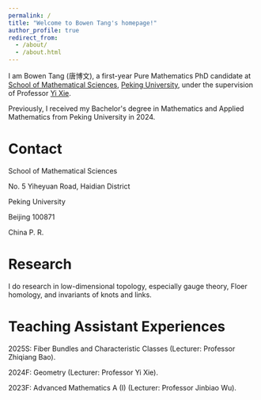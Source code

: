 ```yaml
---
permalink: /
title: "Welcome to Bowen Tang's homepage!"
author_profile: true
redirect_from: 
  - /about/
  - /about.html
---
```


I am Bowen Tang (唐博文), a first-year Pure Mathematics PhD candidate at [School of Mathematical Sciences](https://www.math.pku.edu.cn/), [Peking University](https://www.pku.edu.cn), under the supervision of Professor [Yi Xie](https://bicmr.pku.edu.cn/content/lists/11_catid74_zmx.html). 

Previously, I received my Bachelor's degree in Mathematics and Applied Mathematics from Peking University in 2024.

Contact
======
School of Mathematical Sciences

No. 5 Yiheyuan Road, Haidian District

Peking University

Beijing 100871

China P. R.

Research
======
I do research in low-dimensional topology, especially gauge theory, Floer homology, and invariants of knots and links.

Teaching Assistant Experiences
======
2025S: Fiber Bundles and Characteristic Classes (Lecturer: Professor Zhiqiang Bao).

2024F: Geometry (Lecturer: Professor Yi Xie).

2023F: Advanced Mathematics A (I) (Lecturer: Professor Jinbiao Wu). 
